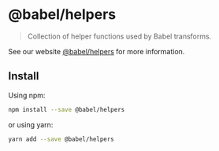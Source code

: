 # @babel/helpers

> Collection of helper functions used by Babel transforms.

See our website [@babel/helpers](https://new.babeljs.io/docs/en/next/babel-helpers.html) for more information.

## Install

Using npm:

```sh
npm install --save @babel/helpers
```

or using yarn:

```sh
yarn add --save @babel/helpers
```
